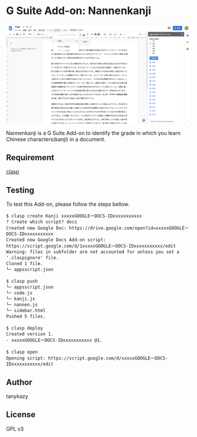 # G Suite Add-on: Nannenkanji

![screenshot](screenshot.png)

Nannenkanji is a G Suite Add-on to identify the grade in which you learn Chinese characters(kanji) in a document.

## Requirement

[clasp](https://github.com/google/clasp/)

## Testing

To test this Add-on, please follow the steps bellow.

```
$ clasp create Kanji xxxxxGOOGLEーDOCS-IDxxxxxxxxxxx
? Create which script? docs
Created new Google Doc: https://drive.google.com/open?id=xxxxxGOOGLEーDOCS-IDxxxxxxxxxxx
Created new Google Docs Add-on script: https://script.google.com/d/1xxxxxGOOGLEーDOCS-IDxxxxxxxxxxx/edit
Warning: files in subfolder are not accounted for unless you set a '.claspignore' file.
Cloned 1 file.
└─ appsscript.json

$ clasp push
└─ appsscript.json
└─ code.js
└─ kanji.js
└─ nannen.js
└─ sidebar.html
Pushed 5 files.

$ clasp deploy
Created version 1.
- xxxxxGOOGLEーDOCS-IDxxxxxxxxxxx @1.

$ clasp open
Opening script: https://script.google.com/d/xxxxxGOOGLEーDOCS-IDxxxxxxxxxxx/edit
```

## Author

tanykazy

## License

GPL v3
